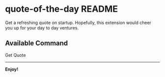 # quote-of-the-day README

Get a refreshing quote on startup.
Hopefully, this extension would cheer you up for your day to day ventures.


## Available Command
Get Quote

-----------------------------------------------------------------------------------------------------------


**Enjoy!**
